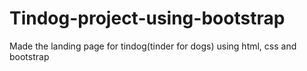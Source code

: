 # Tindog-project-using-bootstrap
Made the landing page for tindog(tinder for dogs) using html, css and bootstrap
